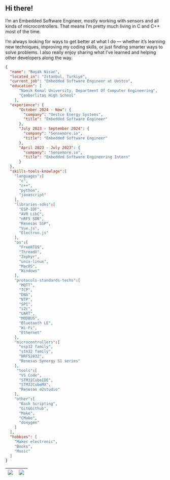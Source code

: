 ## Hi there!

I’m an Embedded Software Engineer, mostly working with sensors and all kinds of microcontrollers. That means I’m pretty much living in C and C++ most of the time.

I’m always looking for ways to get better at what I do — whether it’s learning new techniques, improving my coding skills, or just finding smarter ways to solve problems. I also really enjoy sharing what I’ve learned and helping other developers along the way.

```json
{
  "name": "Başak Nisan",
  "located_in": "Istanbul, Turkiye",
  "current_job": "Embedded Software Engineer at Uestco",
  "education": [
      "Namik Kemal University, Department Of Computer Engineering",
      "Çemberlitaş High School"
    ],
  "experience": {
      "October 2024 - Now": {
        "company": "Uestco Energy Systems",
        "title": "Embedded Software Engineer"
      },
      "July 2023 - September 2024": {
        "company": "Sensemore.io",
        "title": "Embedded Software Engineer"
      },
      "April 2023 - July 2023": {
        "company": "Sensemore.io",
        "title": "Embedded Software Engineering Intern"
      }
  },
  "skills-tools-knowlage":[
    "languages":[
      "c",
      "c++",
      "python",
      "javascript"
    ],
    "libraries-sdks":[
      "ESP-IDF",
      "AVR LibC",
      "nRF5 SDK",
      "Renesas SSP",
      "Vue.js",
      "Electron.js"
    ],
    "os":[
      "FreeRTOS",
      "ThreadX",
      "Zephyr",
      "unix-linux",
      "MacOS",
      "Windows"
    ],
    "protocols-standards-techs":[
      "MQTT",
      "TCP",
      "DNS",
      "NTP",
      "SPI",
      "i2c",
      "UART",
      "MODBUS",
      "Bluetooth LE",
      "Wi-Fi",
      "Ethernet"
    ],
    "microcontrollers":[
      "esp32 family",
      "stm32 family",
      "NRF52832",
      "Renesas Synergy S1 series"
    ],
     "tools":[
      "VS Code",
      "STM32CubeIDE",
      "STM32CubeMX",
      "Renesas e2studio"
    ],
    "other":[
      "Bash Scripting",
      "Git&Github",
      "Make",
      "CMake",
      "doxygen"
    ]
  ],
  "hobbies": [
    "Maker electronic",
    "Books",
    "Music"
  ]
}
```

| <img align="left" src="https://github-readme-stats.vercel.app/api?username=Mona-Roza&count_private=true&show_icons=true&hide=contribs,prs" /> | <img align="left" src="https://github-readme-stats.vercel.app/api/top-langs/?username=Mona-Roza&layout=compact" /> |
|---|---|
